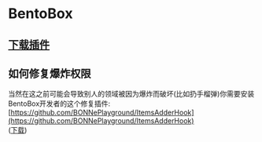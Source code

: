 # BentoBox

## [下载插件](https://www.spigotmc.org/resources/bentobox-bskyblock-acidisland-skygrid-caveblock-aoneblock-boxed.73261/)

## 如何修复爆炸权限

当然在这之前可能会导致别人的领域被因为爆炸而破坏\(比如扔手榴弹\)你需要安装BentoBox开发者的这个修复插件: [https://github.com/BONNePlayground/ItemsAdderHook](https://github.com/BONNePlayground/ItemsAdderHook)  
\([下载](https://ci.codemc.io/job/BONNePlayground/job/ItemsAdderHook/lastBuild/)\)

